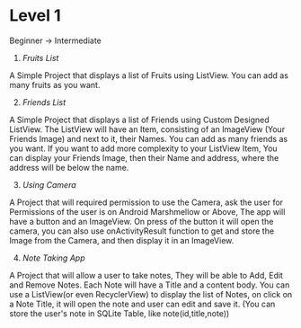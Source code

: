 # Level 1

  Beginner -> Intermediate

1. _Fruits List_

  A Simple Project that displays a list of Fruits using ListView. 
  You can add as many fruits as you want.

2. _Friends List_

  A Simple Project that displays a list of Friends using Custom Designed ListView.
  The ListView will have an Item, consisting of an ImageView (Your Friends Image) and next to it, their Names.
  You can add as many friends as you want.
  If you want to add more complexity to your ListView Item, You can display your Friends Image, then their Name and address, where the address will be below the name.

3. _Using Camera_

  A Project that will required permission to use the Camera, ask the user for Permissions of the user is on Android Marshmellow or Above, The app will have a button and an ImageView. On press of the button it will open the camera, you can also use onActivityResult function to get and store the Image from the Camera, and then display it in an ImageView.

4. _Note Taking App_

  A Project that will allow a user to take notes, They will be able to Add, Edit and Remove Notes.
  Each Note will have a Title and a content body.
  You can use a ListView(or even RecyclerView) to display the list of Notes, on click on a Note Title, it will open the note and user can edit and save it.
  (You can store the user's note in SQLite Table, like note(id,title,note))
  
